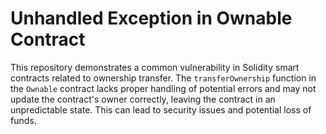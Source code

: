 # Unhandled Exception in Ownable Contract

This repository demonstrates a common vulnerability in Solidity smart contracts related to ownership transfer. The `transferOwnership` function in the `Ownable` contract lacks proper handling of potential errors and may not update the contract's owner correctly, leaving the contract in an unpredictable state.  This can lead to security issues and potential loss of funds.